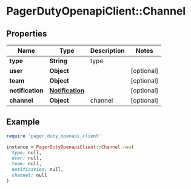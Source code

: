 # PagerDutyOpenapiClient::Channel

## Properties

| Name | Type | Description | Notes |
| ---- | ---- | ----------- | ----- |
| **type** | **String** | type |  |
| **user** | **Object** |  | [optional] |
| **team** | **Object** |  | [optional] |
| **notification** | [**Notification**](Notification.md) |  | [optional] |
| **channel** | **Object** | channel | [optional] |

## Example

```ruby
require 'pager_duty_openapi_client'

instance = PagerDutyOpenapiClient::Channel.new(
  type: null,
  user: null,
  team: null,
  notification: null,
  channel: null
)
```

